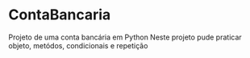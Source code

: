 # ContaBancaria
Projeto de uma conta bancária em Python
Neste projeto pude praticar objeto, metódos, condicionais e repetição 
